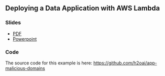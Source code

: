 ## Deploying a Data Application with AWS Lambda

### Slides

* [PDF](https://github.com/h2oai/h2o-world-2015-training/blob/master/tutorials/building-a-smarter-application/BuildingASmarterApplication.pdf)
* [Powerpoint](https://github.com/h2oai/h2o-tutorials/blob/master/tutorials/aws-lambda-app/BuildingAnAppWithAWSLambda.pdf)

### Code

The source code for this example is here: <https://github.com/h2oai/app-malicious-domains>
